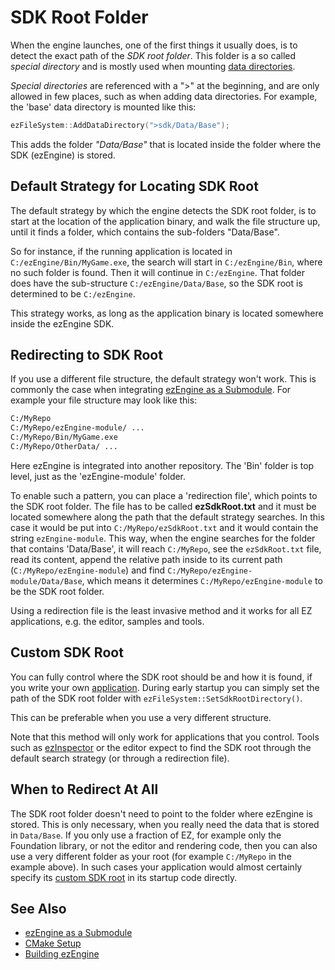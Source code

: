# SDK Root Folder

When the engine launches, one of the first things it usually does, is to detect the exact path of the *SDK root folder*. This folder is a so called *special directory* and is mostly used when mounting [data directories](../projects/data-directories.md).

*Special directories* are referenced with a ">" at the beginning, and are only allowed in few places, such as when adding data directories. For example, the 'base' data directory is mounted like this:

```cpp
ezFileSystem::AddDataDirectory(">sdk/Data/Base");
```

This adds the folder *"Data/Base"* that is located inside the folder where the SDK (ezEngine) is stored.

## Default Strategy for Locating SDK Root

The default strategy by which the engine detects the SDK root folder, is to start at the location of the application binary, and walk the file structure up, until it finds a folder, which contains the sub-folders "Data/Base".

So for instance, if the running application is located in `C:/ezEngine/Bin/MyGame.exe`, the search will start in `C:/ezEngine/Bin`, where no such folder is found. Then it will continue in `C:/ezEngine`. That folder does have the sub-structure `C:/ezEngine/Data/Base`, so the SDK root is determined to be `C:/ezEngine`.

This strategy works, as long as the application binary is located somewhere inside the ezEngine SDK.

## Redirecting to SDK Root

If you use a different file structure, the default strategy won't work. This is commonly the case when integrating [ezEngine as a Submodule](submodule.md). For example your file structure may look like this:

```cmd
C:/MyRepo
C:/MyRepo/ezEngine-module/ ...
C:/MyRepo/Bin/MyGame.exe
C:/MyRepo/OtherData/ ...
```

Here ezEngine is integrated into another repository. The 'Bin' folder is top level, just as the 'ezEngine-module' folder.

To enable such a pattern, you can place a 'redirection file', which points to the SDK root folder. The file has to be called **ezSdkRoot.txt** and it must be located somewhere along the path that the default strategy searches. In this case it would be put into `C:/MyRepo/ezSdkRoot.txt` and it would contain the string `ezEngine-module`. This way, when the engine searches for the folder that contains 'Data/Base', it will reach `C:/MyRepo`, see the `ezSdkRoot.txt` file, read its content, append the relative path inside to its current path (`C:/MyRepo/ezEngine-module`) and find `C:/MyRepo/ezEngine-module/Data/Base`, which means it determines `C:/MyRepo/ezEngine-module` to be the SDK root folder.

Using a redirection file is the least invasive method and it works for all EZ applications, e.g. the editor, samples and tools.

## Custom SDK Root

You can fully control where the SDK root should be and how it is found, if you write your own [application](../runtime/application/application.md). During early startup you can simply set the path of the SDK root folder with `ezFileSystem::SetSdkRootDirectory()`.

This can be preferable when you use a very different structure.

Note that this method will only work for applications that you control. Tools such as [ezInspector](../tools/inspector.md) or the editor expect to find the SDK root through the default search strategy (or through a redirection file).

## When to Redirect At All

The SDK root folder doesn't need to point to the folder where ezEngine is stored. This is only necessary, when you really need the data that is stored in `Data/Base`. If you only use a fraction of EZ, for example only the Foundation library, or not the editor and rendering code, then you can also use a very different folder as your root (for example `C:/MyRepo` in the example above). In such cases your application would almost certainly specify its [custom SDK root](#custom-sdk-root) in its startup code directly.

## See Also

* [ezEngine as a Submodule](submodule.md)
* [CMake Setup](cmake-config.md)
* [Building ezEngine](building-ez.md)
